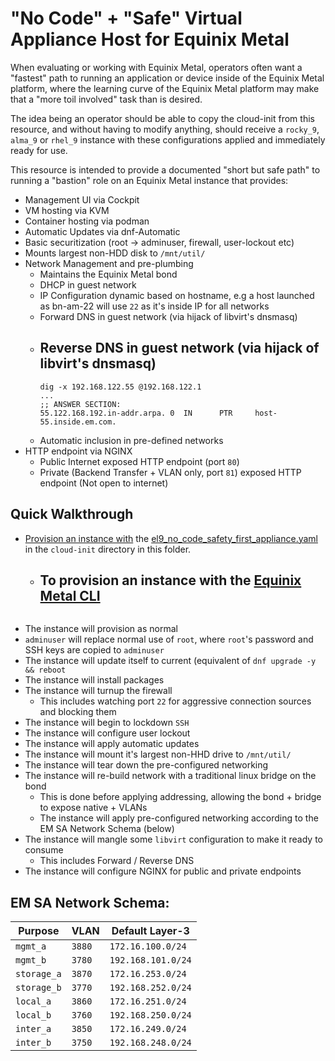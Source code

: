 # "No Code" + "Safe" Virtual Appliance Host for Equinix Metal

When evaluating or working with Equinix Metal, operators often want a "fastest" path to running an application or device inside of the Equinix Metal platform, where the learning curve of the Equinix Metal platform may make that a "more toil involved" task than is desired.

The idea being an operator should be able to copy the cloud-init from this resource, and without having to modify anything, should receive a `rocky_9`, `alma_9` or `rhel_9` instance with these configurations applied and immediately ready for use.

This resource is intended to provide a documented "short but safe path" to running a "bastion" role on an Equinix Metal instance that provides:
- Management UI via Cockpit
- VM hosting via KVM
- Container hosting via podman
- Automatic Updates via dnf-Automatic
- Basic securitization (root -> adminuser, firewall, user-lockout etc)
- Mounts largest non-HDD disk to `/mnt/util/`
- Network Management and pre-plumbing
    - Maintains the Equinix Metal bond
    - DHCP in guest network
    - IP Configuration dynamic based on hostname, e.g a host launched as bn-am-22 will use `22` as it's inside IP for all networks
    - Forward DNS in guest network (via hijack of libvirt's dnsmasq)
    - Reverse DNS in guest network (via hijack of libvirt's dnsmasq)
        -
        ```
        dig -x 192.168.122.55 @192.168.122.1
        ...
        ;; ANSWER SECTION:
        55.122.168.192.in-addr.arpa. 0  IN      PTR     host-55.inside.em.com.
        ```
    - Automatic inclusion in pre-defined networks
- HTTP endpoint via NGINX
    - Public Internet exposed HTTP endpoint (port `80`)
    - Private (Backend Transfer + VLAN only, port `81`) exposed HTTP endpoint (Not open to internet)

## Quick Walkthrough

- [Provision an instance with](https://deploy.equinix.com/developers/docs/metal/server-metadata/user-data/) the [el9_no_code_safety_first_appliance.yaml](cloud-inits/el9_no_code_safety_first_appliance.yaml) in the `cloud-init` directory in this folder.
    - To provision an instance with the [Equinix Metal CLI](https://deploy.equinix.com/developers/docs/metal/libraries/cli/)
        -
        ```metal device create --hostname bn-gw-sv-11 --plan n2.xlarge.x86 --metro sv --operating-system alma_9 --userdata-file ~/metal_code_snippets/virtual_appliance_host/no_code_with_guardrails/cloud_inits/el9_no_code_safety_first_appliance_host.mime --project-id $YOURPROJID -t "metalcli"
        ```
- The instance will provision as normal
- `adminuser` will replace normal use of `root`, where `root`'s password and SSH keys are copied to `adminuser`
- The instance will update itself to current (equivalent of `dnf upgrade -y && reboot`
- The instance will install packages
- The instance will turnup the firewall
    - This includes watching port `22` for aggressive connection sources and blocking them
- The instance will begin to lockdown `SSH`
- The instance will configure user lockout
- The instance will apply automatic updates
- The instance will mount it's largest non-HHD drive to `/mnt/util/`
- The instance will tear down the pre-configured networking
- The instance will re-build network with a traditional linux bridge on the bond
    - This is done before applying addressing, allowing the bond + bridge to expose native + VLANs
    - The instance will apply pre-configured networking according to the EM SA Network Schema (below)
- The instance will mangle some `libvirt` configuration to make it ready to consume
    - This includes Forward / Reverse DNS
- The instance will configure NGINX for public and private endpoints

## EM SA Network Schema:
| Purpose      | VLAN      | Default Layer-3    |
|--------------|-----------|--------------------|
| `mgmt_a`     | `3880`    | `172.16.100.0/24`  |
| `mgmt_b`     | `3780`    | `192.168.101.0/24` |
| `storage_a`  | `3870`    | `172.16.253.0/24`  |
| `storage_b`  | `3770`    | `192.168.252.0/24` |
| `local_a`    | `3860`    | `172.16.251.0/24`  |
| `local_b`    | `3760`    | `192.168.250.0/24` |
| `inter_a`    | `3850`    | `172.16.249.0/24`  |
| `inter_b`    | `3750`    | `192.168.248.0/24` |
